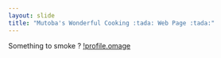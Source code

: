 ```yaml
---
layout: slide
title: "Mutoba's Wonderful Cooking :tada: Web Page :tada:"
---
```

Something to smoke ?
[!profile.omage](https://avatars1.githubusercontent.com/u/9919?s=200&v=4)